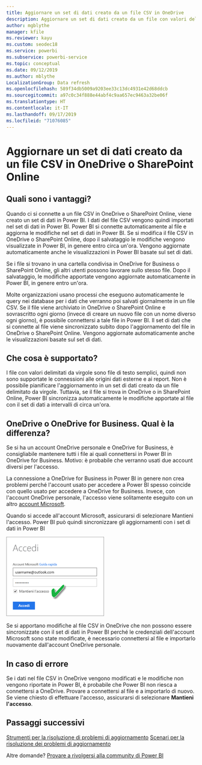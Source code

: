 ```yaml
---
title: Aggiornare un set di dati creato da un file CSV in OneDrive
description: Aggiornare un set di dati creato da un file con valori delimitati da virgole (CSV) in OneDrive
author: mgblythe
manager: kfile
ms.reviewer: kayu
ms.custom: seodec18
ms.service: powerbi
ms.subservice: powerbi-service
ms.topic: conceptual
ms.date: 09/12/2019
ms.author: mblythe
LocalizationGroup: Data refresh
ms.openlocfilehash: 589f34db5009a9203ee33c13dc4931e42d68ddcb
ms.sourcegitcommit: a97c0c34f888e44abf4c9aa657ec9463a32be06f
ms.translationtype: HT
ms.contentlocale: it-IT
ms.lasthandoff: 09/17/2019
ms.locfileid: "71076085"
---
```

# <a name="refresh-a-dataset-created-from-a-csv-file-on-onedrive-or-sharepoint-online"></a>Aggiornare un set di dati creato da un file CSV in OneDrive o SharePoint Online
## <a name="what-are-the-advantages"></a>Quali sono i vantaggi?
Quando ci si connette a un file CSV in OneDrive o SharePoint Online, viene creato un set di dati in Power BI. I dati del file CSV vengono quindi importati nel set di dati in Power BI. Power BI si connette automaticamente al file e aggiorna le modifiche nel set di dati in Power BI. Se si modifica il file CSV in OneDrive o SharePoint Online, dopo il salvataggio le modifiche vengono visualizzate in Power BI, in genere entro circa un'ora. Vengono aggiornate automaticamente anche le visualizzazioni in Power BI basate sul set di dati.

Se i file si trovano in una cartella condivisa in OneDrive for Business o SharePoint Online, gli altri utenti possono lavorare sullo stesso file. Dopo il salvataggio, le modifiche apportate vengono aggiornate automaticamente in Power BI, in genere entro un'ora.

Molte organizzazioni usano processi che eseguono automaticamente le query nei database per i dati che verranno poi salvati giornalmente in un file CSV. Se il file viene archiviato in OneDrive o SharePoint Online e sovrascritto ogni giorno (invece di creare un nuovo file con un nome diverso ogni giorno), è possibile connettersi a tale file in Power BI. Il set di dati che si connette al file viene sincronizzato subito dopo l'aggiornamento del file in OneDrive o SharePoint Online. Vengono aggiornate automaticamente anche le visualizzazioni basate sul set di dati.

## <a name="whats-supported"></a>Che cosa è supportato?
I file con valori delimitati da virgole sono file di testo semplici, quindi non sono supportate le connessioni alle origini dati esterne e ai report. Non è possibile pianificare l'aggiornamento in un set di dati creato da un file delimitato da virgole. Tuttavia, se il file si trova in OneDrive o in SharePoint Online, Power BI sincronizza automaticamente le modifiche apportate al file con il set di dati a intervalli di circa un'ora.

## <a name="onedrive-or-onedrive-for-business-whats-the-difference"></a>OneDrive o OneDrive for Business. Qual è la differenza?
Se si ha un account OneDrive personale e OneDrive for Business, è consigliabile mantenere tutti i file ai quali connettersi in Power BI in OneDrive for Business. Motivo: è probabile che verranno usati due account diversi per l'accesso.

La connessione a OneDrive for Business in Power BI in genere non crea problemi perché l'account usato per accedere a Power BI spesso coincide con quello usato per accedere a OneDrive for Business. Invece, con l'account OneDrive personale, l'accesso viene solitamente eseguito con un altro [account Microsoft](https://account.microsoft.com).

Quando si accede all'account Microsoft, assicurarsi di selezionare Mantieni l'accesso. Power BI può quindi sincronizzare gli aggiornamenti con i set di dati in Power BI

![Esempio di accesso](media/refresh-csv-file-onedrive/refresh_signin_keepmesignedin.png)

Se si apportano modifiche al file CSV in OneDrive che non possono essere sincronizzate con il set di dati in Power BI perché le credenziali dell'account Microsoft sono state modificate, è necessario connettersi al file e importarlo nuovamente dall'account OneDrive personale.

## <a name="when-things-go-wrong"></a>In caso di errore
Se i dati nel file CSV in OneDrive vengono modificati e le modifiche non vengono riportate in Power BI, è probabile che Power BI non riesca a connettersi a OneDrive. Provare a connettersi al file e a importarlo di nuovo. Se viene chiesto di effettuare l'accesso, assicurarsi di selezionare **Mantieni l'accesso**.

## <a name="next-steps"></a>Passaggi successivi
[Strumenti per la risoluzione di problemi di aggiornamento](service-gateway-onprem-tshoot.md)
[Scenari per la risoluzione dei problemi di aggiornamento](refresh-troubleshooting-refresh-scenarios.md)

Altre domande? [Provare a rivolgersi alla community di Power BI](https://community.powerbi.com/)


